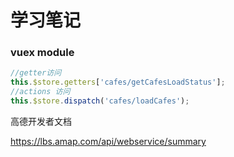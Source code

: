 # 学习笔记

### vuex module

```javascript
//getter访问
this.$store.getters['cafes/getCafesLoadStatus'];
//actions 访问
this.$store.dispatch('cafes/loadCafes');
```


高德开发者文档

https://lbs.amap.com/api/webservice/summary
